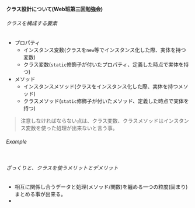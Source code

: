 #### クラス設計について(Web班第三回勉強会)

###### クラスを構成する要素
- プロパティ
  - インスタンス変数(クラスを`new`等でインスタンス化した際、実体を持つ変数)
  - クラス変数(`static`修飾子が付いたプロパティ、定義した時点で実体を持つ)
- メソッド
  - インスタンスメソッド(クラスをインスタンス化した際、実体を持つメソッド)
  - クラスメソッド(`static`修飾子が付いたメソッド、定義した時点で実体を持つ)

> 注意しなければならない点は、クラス変数、クラスメソッドはインスタンス変数を使った処理が出来ないと言う事。

###### Example

```javascript
```

###### ざっくりと、クラスを使うメリットとデメリット

- 相互に関係し合うデータと処理(メソッド/関数)を纏める一つの粒度(固まり)まとめる事が出来る。
- 
